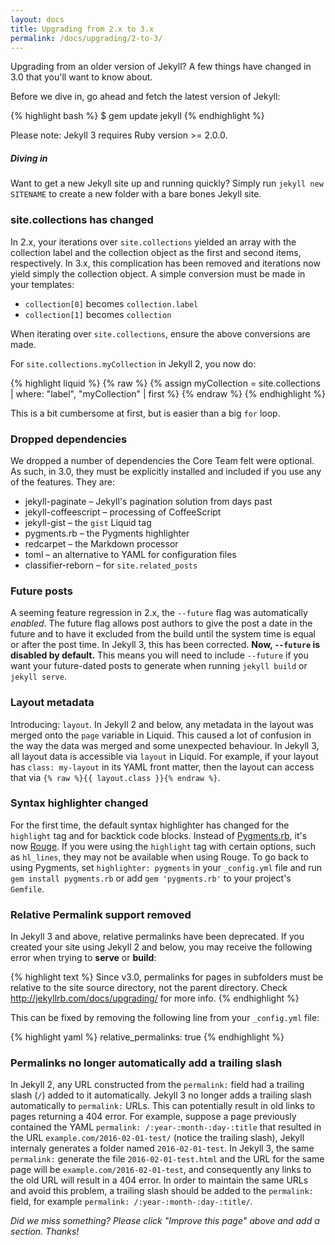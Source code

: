 ```yaml
---
layout: docs
title: Upgrading from 2.x to 3.x
permalink: /docs/upgrading/2-to-3/
---
```


Upgrading from an older version of Jekyll? A few things have changed in 3.0
that you'll want to know about.

Before we dive in, go ahead and fetch the latest version of Jekyll:

{% highlight bash %}
$ gem update jekyll
{% endhighlight %}

Please note: Jekyll 3 requires Ruby version >= 2.0.0.

<div class="note feature">
  <h5 markdown="1">Diving in</h5>
  <p markdown="1">Want to get a new Jekyll site up and running quickly? Simply
   run <code>jekyll new SITENAME</code> to create a new folder with a bare bones
   Jekyll site.</p>
</div>

### site.collections has changed

In 2.x, your iterations over `site.collections` yielded an array with the collection
label and the collection object as the first and second items, respectively. In 3.x,
this complication has been removed and iterations now yield simply the collection object.
A simple conversion must be made in your templates:

- `collection[0]` becomes `collection.label`
- `collection[1]` becomes `collection`

When iterating over `site.collections`, ensure the above conversions are made.

For `site.collections.myCollection` in Jekyll 2, you now do:

{% highlight liquid %}
{% raw %}
{% assign myCollection = site.collections | where: "label", "myCollection" | first %}
{% endraw %}
{% endhighlight %}

This is a bit cumbersome at first, but is easier than a big `for` loop.

### Dropped dependencies

We dropped a number of dependencies the Core Team felt were optional. As such, in 3.0, they must be explicitly installed and included if you use any of the features. They are:

- jekyll-paginate – Jekyll's pagination solution from days past
- jekyll-coffeescript – processing of CoffeeScript
- jekyll-gist – the `gist` Liquid tag
- pygments.rb – the Pygments highlighter
- redcarpet – the Markdown processor
- toml – an alternative to YAML for configuration files
- classifier-reborn – for `site.related_posts`

### Future posts

A seeming feature regression in 2.x, the `--future` flag was automatically _enabled_.
The future flag allows post authors to give the post a date in the future and to have
it excluded from the build until the system time is equal or after the post time.
In Jekyll 3, this has been corrected. **Now, `--future` is disabled by default.**
This means you will need to include `--future` if you want your future-dated posts to
generate when running `jekyll build` or `jekyll serve`.

### Layout metadata

Introducing: `layout`. In Jekyll 2 and below, any metadata in the layout was merged onto
the `page` variable in Liquid. This caused a lot of confusion in the way the data was
merged and some unexpected behaviour. In Jekyll 3, all layout data is accessible via `layout`
in Liquid. For example, if your layout has `class: my-layout` in its YAML front matter,
then the layout can access that via `{% raw %}{{ layout.class }}{% endraw %}`.

### Syntax highlighter changed

For the first time, the default syntax highlighter has changed for the
`highlight` tag and for backtick code blocks. Instead of [Pygments.rb](https://github.com/tmm1/pygments.rb),
it's now [Rouge](http://rouge.jneen.net/). If you were using the `highlight` tag with certain
options, such as `hl_lines`, they may not be available when using Rouge. To
go back to using Pygments, set `highlighter: pygments` in your
`_config.yml` file and run `gem install pygments.rb` or add
`gem 'pygments.rb'` to your project's `Gemfile`.

### Relative Permalink support removed

In Jekyll 3 and above, relative permalinks have been deprecated. If you
created your site using Jekyll 2 and below, you may receive the following
error when trying to **serve** or **build**:

{% highlight text %}
Since v3.0, permalinks for pages in subfolders must be relative to the site
source directory, not the parent directory. Check
http://jekyllrb.com/docs/upgrading/ for more info.
{% endhighlight %}

This can be fixed by removing the following line from your `_config.yml` file:

{% highlight yaml %}
relative_permalinks: true
{% endhighlight %}

### Permalinks no longer automatically add a trailing slash

In Jekyll 2, any URL constructed from the `permalink:` field had a trailing slash (`/`) added to it automatically.  Jekyll 3 no longer adds a trailing slash automatically to `permalink:` URLs. This can potentially result in old links to pages returning a 404 error. For example, suppose a page previously contained the YAML `permalink: /:year-:month-:day-:title` that resulted in the URL `example.com/2016-02-01-test/` (notice the trailing slash), Jekyll internaly generates a folder named `2016-02-01-test`. In Jekyll 3, the same `permalink:` generate the file `2016-02-01-test.html` and the URL for the same page will be `example.com/2016-02-01-test`, and consequently any links to the old URL will result in a 404 error. In order to maintain the same URLs and avoid this problem, a trailing slash should be added to the `permalink:` field, for example `permalink: /:year-:month-:day-:title/`. 


_Did we miss something? Please click "Improve this page" above and add a section. Thanks!_
